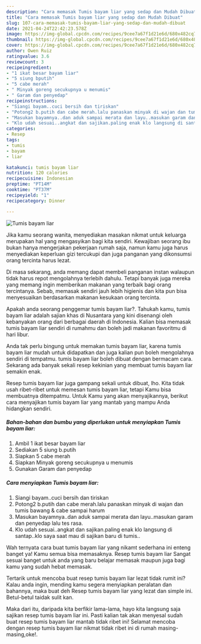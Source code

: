 ```yaml
---
description: "Cara memasak Tumis bayam liar yang sedap dan Mudah Dibuat"
title: "Cara memasak Tumis bayam liar yang sedap dan Mudah Dibuat"
slug: 107-cara-memasak-tumis-bayam-liar-yang-sedap-dan-mudah-dibuat
date: 2021-04-24T22:42:23.578Z
image: https://img-global.cpcdn.com/recipes/9cee7a67f1d21e6d/680x482cq70/tumis-bayam-liar-foto-resep-utama.jpg
thumbnail: https://img-global.cpcdn.com/recipes/9cee7a67f1d21e6d/680x482cq70/tumis-bayam-liar-foto-resep-utama.jpg
cover: https://img-global.cpcdn.com/recipes/9cee7a67f1d21e6d/680x482cq70/tumis-bayam-liar-foto-resep-utama.jpg
author: Owen Ruiz
ratingvalue: 3.6
reviewcount: 3
recipeingredient:
- "1 ikat besar bayam liar"
- "5 siung bputih"
- "5 cabe merah"
- " Minyak goreng secukupnya u menumis"
- " Garam dan penyedap"
recipeinstructions:
- "Siangi bayam..cuci bersih dan tiriskan"
- "Potong2 b.putih dan cabe merah.lalu panaskan minyak di wajan dan tumis bawang &amp; cabe sampai harum"
- "Masukan bayamnya..dan aduk sampai merata dan layu..masukan garam dan penyedap lalu tes rasa."
- "Klo udah sesuai..angkat dan sajikan.paling enak klo langsung di santap..klo saya saat mau di sajikan baru di tumis.."
categories:
- Resep
tags:
- tumis
- bayam
- liar

katakunci: tumis bayam liar 
nutrition: 120 calories
recipecuisine: Indonesian
preptime: "PT14M"
cooktime: "PT37M"
recipeyield: "1"
recipecategory: Dinner

---
```



![Tumis bayam liar](https://img-global.cpcdn.com/recipes/9cee7a67f1d21e6d/680x482cq70/tumis-bayam-liar-foto-resep-utama.jpg)

Jika kamu seorang wanita, menyediakan masakan nikmat untuk keluarga merupakan hal yang mengasyikan bagi kita sendiri. Kewajiban seorang ibu bukan hanya mengerjakan pekerjaan rumah saja, namun kamu juga harus menyediakan keperluan gizi tercukupi dan juga panganan yang dikonsumsi orang tercinta harus lezat.

Di masa  sekarang, anda memang dapat membeli panganan instan walaupun tidak harus repot mengolahnya terlebih dahulu. Tetapi banyak juga mereka yang memang ingin memberikan makanan yang terbaik bagi orang tercintanya. Sebab, memasak sendiri jauh lebih higienis dan kita pun bisa menyesuaikan berdasarkan makanan kesukaan orang tercinta. 



Apakah anda seorang penggemar tumis bayam liar?. Tahukah kamu, tumis bayam liar adalah sajian khas di Nusantara yang kini disenangi oleh kebanyakan orang dari berbagai daerah di Indonesia. Kalian bisa memasak tumis bayam liar sendiri di rumahmu dan boleh jadi makanan favoritmu di hari libur.

Anda tak perlu bingung untuk memakan tumis bayam liar, karena tumis bayam liar mudah untuk didapatkan dan juga kalian pun boleh mengolahnya sendiri di tempatmu. tumis bayam liar boleh dibuat dengan bermacam cara. Sekarang ada banyak sekali resep kekinian yang membuat tumis bayam liar semakin enak.

Resep tumis bayam liar juga gampang sekali untuk dibuat, lho. Kita tidak usah ribet-ribet untuk memesan tumis bayam liar, tetapi Kamu bisa membuatnya ditempatmu. Untuk Kamu yang akan menyajikannya, berikut cara menyajikan tumis bayam liar yang mantab yang mampu Anda hidangkan sendiri.

<!--inarticleads1-->

##### Bahan-bahan dan bumbu yang diperlukan untuk menyiapkan Tumis bayam liar:

1. Ambil 1 ikat besar bayam liar
1. Sediakan 5 siung b.putih
1. Siapkan 5 cabe merah
1. Siapkan  Minyak goreng secukupnya u menumis
1. Gunakan  Garam dan penyedap




<!--inarticleads2-->

##### Cara menyiapkan Tumis bayam liar:

1. Siangi bayam..cuci bersih dan tiriskan
1. Potong2 b.putih dan cabe merah.lalu panaskan minyak di wajan dan tumis bawang &amp; cabe sampai harum
1. Masukan bayamnya..dan aduk sampai merata dan layu..masukan garam dan penyedap lalu tes rasa.
1. Klo udah sesuai..angkat dan sajikan.paling enak klo langsung di santap..klo saya saat mau di sajikan baru di tumis..




Wah ternyata cara buat tumis bayam liar yang nikamt sederhana ini enteng banget ya! Kamu semua bisa memasaknya. Resep tumis bayam liar Sangat sesuai banget untuk anda yang baru belajar memasak maupun juga bagi kamu yang sudah hebat memasak.

Tertarik untuk mencoba buat resep tumis bayam liar lezat tidak rumit ini? Kalau anda ingin, mending kamu segera menyiapkan peralatan dan bahannya, maka buat deh Resep tumis bayam liar yang lezat dan simple ini. Betul-betul taidak sulit kan. 

Maka dari itu, daripada kita berfikir lama-lama, hayo kita langsung saja sajikan resep tumis bayam liar ini. Pasti kalian tak akan menyesal sudah buat resep tumis bayam liar mantab tidak ribet ini! Selamat mencoba dengan resep tumis bayam liar nikmat tidak ribet ini di rumah masing-masing,oke!.

